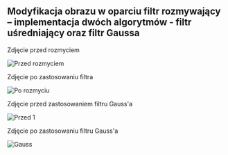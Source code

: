 ## Modyfikacja obrazu w oparciu filtr rozmywający – implementacja dwóch algorytmów - filtr uśredniający oraz filtr Gaussa

Zdjęcie przed rozmyciem

![Przed rozmyciem](https://user-images.githubusercontent.com/80647495/122532985-5a27fb80-d021-11eb-9f03-6d30bff95994.png)

Zdjęcie po zastosowaniu filtra

![Po rozmyciu](https://user-images.githubusercontent.com/80647495/122533000-5e541900-d021-11eb-8ef0-bbf4c1732027.png)

Zdjęcie przed zastosowaniem filtru Gauss'a

![Przed 1](https://user-images.githubusercontent.com/80647495/122530865-3b286a00-d01f-11eb-9441-acb622a2bed4.png)

Zdjęcie po zastosowaniu filtru Gauss'a

![Gauss](https://user-images.githubusercontent.com/80647495/122530883-41b6e180-d01f-11eb-812e-531401989485.png)


